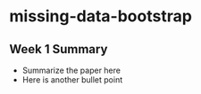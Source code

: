 # missing-data-bootstrap

## Week 1 Summary

* Summarize the paper here
* Here is another bullet point
